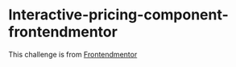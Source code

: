 # Interactive-pricing-component-frontendmentor
This challenge is from [Frontendmentor](https://www.frontendmentor.io)
